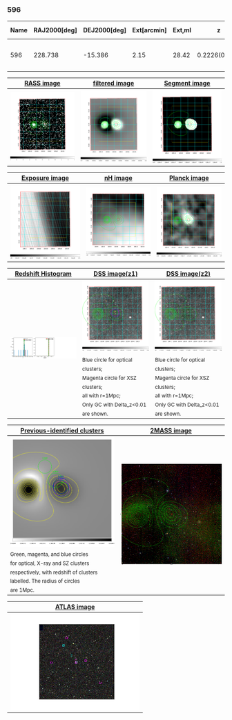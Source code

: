 <div STYLE="page-break-after: always;"></div>

### 596

|Name|RAJ2000[deg]|DEJ2000[deg] |Ext[arcmin]| Ext,ml | z | z_src| C|GC(XSZ,Delta_z<0.01)| GC(OPT,Delta_z<0.01)|GC| R_sig[arcmin] | R500[arcmin] | R500[Mpc]| CRsig[c/s] | CR500[c/s] |L500[1E44 erg/s]|F500[1E-12 erg/s/cm^2]| M500[1E14 Msun]|Tx[keV]|Cnt_sig|Beta|Rc[arcmin]|Comment|Alias|
|---|---|---|---|---|---|------|---|--------|---------|----------|---|---|---|---|---|---|---|---|---|---|---|---|---|---|
|596| 228.738| -15.386| 2.15| 28.42| 0.2226(0.000)| z_xsz| B| MCXC, PSZ2, Tar| N| MCXC, N, PSZ2, Tar, W| 13.675| 5.581| 1.200| 0.193(0.052)| 0.176(0.047)| 4.736(0.423)| 3.241(0.290)| 6.14(0.26)| 7.06(0.19)| 55.5| 0.944(-0.075+0.041)| 4.710(-0.492+0.446)| -| k249|

|[RASS image](../image/596/596_img.pdf)|[filtered image](../image/596/596_fil.pdf)|[Segment image](../image/596/596_seg.pdf)|
|-------------------|--------------------|-------------------|
| <img src="../image/596/596_img.png" width="300">  | <img src="../image/596/596_fil.png" width="300">   | <img src="../image/596/596_seg.png" width="300">  |

|[Exposure image](../image/596/596_mex.pdf)| [nH image](../image/596/596_nh.pdf)| [Planck image](../image/596/596_p.pdf)|
|-------------------|--------------------|-------------------|
|<img src="../image/596/596_mex.png" width="300">   | <img src="../image/596/596_nh.png" width="300">    | <img src="../image/596/596_p.png" width="300"> |

|[Redshift Histogram](../image/596/596_zg.pdf) | [DSS image(z1)](../image/596/596_dss_z1.pdf)      |  [DSS image(z2)](../image/596/596_dss_z2.pdf)    |
|-------------------|--------------------|-------------------|
|<img src="../image/596/596_zg.png" width="300"> |<img src="../image/596/596_dss_z1.png" width="300"> <sub><br>Blue circle for optical clusters; <br>Magenta circle for XSZ clusters; <br>all with r=1Mpc; <br>Only GC with Delta_z<0.01 are shown. </sub>| <img src="../image/596/596_dss_z2.png" width="300"><sub><br>Blue circle for optical clusters; <br>Magenta circle for XSZ clusters; <br>all with r=1Mpc; <br>Only GC with Delta_z<0.01 are shown. </sub> |

|[Previous-identified clusters](../image/596/596_gc.pdf) | [2MASS image](../image/596/596_2mass.pdf)      |
|-------------------|-------------------|
|<img src=../image/596/596_gc.png width="300"> <br><sub>Green, magenta, and blue circles <br>for optical, X-ray and SZ clusters <br>respectively, with redshift of clusters <br>labelled. The radius of circles <br>are 1Mpc.</sub>|<img src="../image/596/596_2mass.png" width="300">  |

|[ATLAS image](../image/596/596_s.pdf)        |
|-------------------|
| <img src="../image/596/596_s.png" width="300">  |
